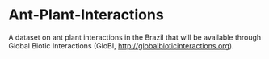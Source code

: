# Ant-Plant-Interactions

A dataset on ant plant interactions in the Brazil that will be available through Global Biotic Interactions (GloBI, http://globalbioticinteractions.org).
